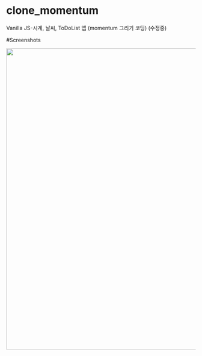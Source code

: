 # clone_momentum
Vanilla JS-시계, 날씨, ToDoList 앱 (momentum 그리기 코딩) (수정중)

#Screenshots
<div>
<img width="800" src = "https://user-images.githubusercontent.com/67724306/104549515-6674ea80-5676-11eb-9ee3-ebd581ff726f.png">
</div>
